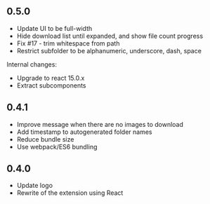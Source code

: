 ## 0.5.0

* Update UI to be full-width
* Hide download list until expanded, and show file count progress
* Fix #17 - trim whitespace from path
* Restrict subfolder to be alphanumeric, underscore, dash, space

Internal changes:

* Upgrade to react 15.0.x
* Extract subcomponents

## 0.4.1

* Improve message when there are no images to download
* Add timestamp to autogenerated folder names
* Reduce bundle size
* Use webpack/ES6 bundling

## 0.4.0

* Update logo
* Rewrite of the extension using React
